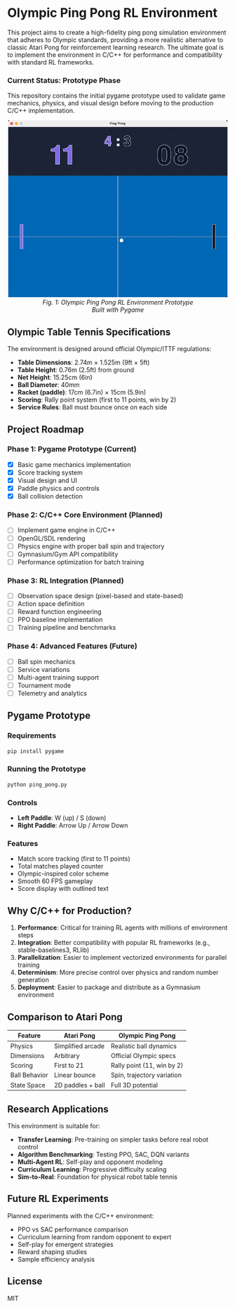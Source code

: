 # Olympic Ping Pong RL Environment

This project aims to create a high-fidelity ping pong simulation environment that adheres to Olympic standards, providing a more realistic alternative to classic Atari Pong for reinforcement learning research. The ultimate goal is to implement the environment in C/C++ for performance and compatibility with standard RL frameworks.

### Current Status: Prototype Phase

This repository contains the initial pygame prototype used to validate game mechanics, physics, and visual design before moving to the production C/C++ implementation.

<p align="center">
  <img src="pygame_env_prototype.gif" alt="Olympic Ping Pong RL Env" width="500" />
  <br><em>Fig. 1: Olympic Ping Pong RL Environment Prototype<br>Built with Pygame</em>
</p>


## Olympic Table Tennis Specifications

The environment is designed around official Olympic/ITTF regulations:

- **Table Dimensions**: 2.74m × 1.525m (9ft × 5ft)
- **Table Height**: 0.76m (2.5ft) from ground
- **Net Height**: 15.25cm (6in)
- **Ball Diameter**: 40mm
- **Racket (paddle)**: 17cm (6.7in) × 15cm (5.9in)
- **Scoring**: Rally point system (first to 11 points, win by 2)
- **Service Rules**: Ball must bounce once on each side

## Project Roadmap

### Phase 1: Pygame Prototype (Current)
- [x] Basic game mechanics implementation
- [x] Score tracking system
- [x] Visual design and UI
- [x] Paddle physics and controls
- [x] Ball collision detection

### Phase 2: C/C++ Core Environment (Planned)
- [ ] Implement game engine in C/C++
- [ ] OpenGL/SDL rendering
- [ ] Physics engine with proper ball spin and trajectory
- [ ] Gymnasium/Gym API compatibility
- [ ] Performance optimization for batch training

### Phase 3: RL Integration (Planned)
- [ ] Observation space design (pixel-based and state-based)
- [ ] Action space definition
- [ ] Reward function engineering
- [ ] PPO baseline implementation
- [ ] Training pipeline and benchmarks

### Phase 4: Advanced Features (Future)
- [ ] Ball spin mechanics
- [ ] Service variations
- [ ] Multi-agent training support
- [ ] Tournament mode
- [ ] Telemetry and analytics

## Pygame Prototype

### Requirements
```bash
pip install pygame
```

### Running the Prototype
```bash
python ping_pong.py
```

### Controls
- **Left Paddle**: W (up) / S (down)
- **Right Paddle**: Arrow Up / Arrow Down

### Features
- Match score tracking (first to 11 points)
- Total matches played counter
- Olympic-inspired color scheme
- Smooth 60 FPS gameplay
- Score display with outlined text

## Why C/C++ for Production?

1. **Performance**: Critical for training RL agents with millions of environment steps
2. **Integration**: Better compatibility with popular RL frameworks (e.g., stable-baselines3, RLlib)
3. **Parallelization**: Easier to implement vectorized environments for parallel training
4. **Determinism**: More precise control over physics and random number generation
5. **Deployment**: Easier to package and distribute as a Gymnasium environment

## Comparison to Atari Pong

| Feature | Atari Pong | Olympic Ping Pong |
|---------|-----------|-------------------|
| Physics | Simplified arcade | Realistic ball dynamics |
| Dimensions | Arbitrary | Official Olympic specs |
| Scoring | First to 21 | Rally point (11, win by 2) |
| Ball Behavior | Linear bounce | Spin, trajectory variation |
| State Space | 2D paddles + ball | Full 3D potential |

## Research Applications

This environment is suitable for:
- **Transfer Learning**: Pre-training on simpler tasks before real robot control
- **Algorithm Benchmarking**: Testing PPO, SAC, DQN variants
- **Multi-Agent RL**: Self-play and opponent modeling
- **Curriculum Learning**: Progressive difficulty scaling
- **Sim-to-Real**: Foundation for physical robot table tennis

## Future RL Experiments

Planned experiments with the C/C++ environment:
- PPO vs SAC performance comparison
- Curriculum learning from random opponent to expert
- Self-play for emergent strategies
- Reward shaping studies
- Sample efficiency analysis

## License

MIT